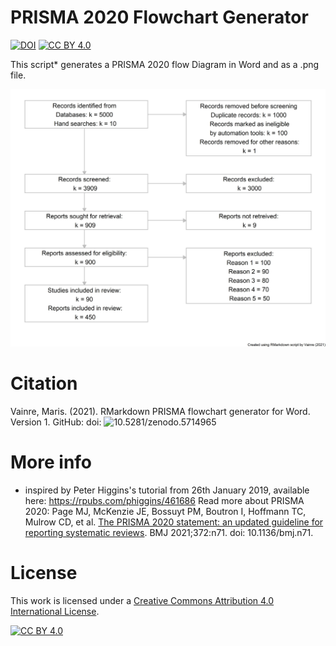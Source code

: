 # PRISMA 2020 Flowchart Generator
[![DOI](https://zenodo.org/badge/429880855.svg)](https://zenodo.org/badge/latestdoi/429880855) [![CC BY 4.0][cc-by-shield]][cc-by]

This script* generates a PRISMA 2020 flow Diagram in Word and as a .png file.

![PRISMA 2020 flowchart](https://github.com/mvainre/PRISMA2020_flowchart_generator/blob/main/PRISMA2020.jpg)

# Citation
Vainre, Maris. (2021).  RMarkdown PRISMA flowchart generator for Word. Version 1. GitHub: doi: ![10.5281/zenodo.5714965](https://doi.org/10.5281/zenodo.5714965)

# More info
* inspired by Peter Higgins's tutorial from 26th January 2019, available here: https://rpubs.com/phiggins/461686
Read more about PRISMA 2020: Page MJ, McKenzie JE, Bossuyt PM, Boutron I, Hoffmann TC, Mulrow CD, et al. [The PRISMA 2020 statement: an updated guideline for reporting systematic reviews](http://doi.org/10.1136/bmj.n71). BMJ 2021;372:n71. doi: 10.1136/bmj.n71. 

# License


This work is licensed under a
[Creative Commons Attribution 4.0 International License][cc-by].

[![CC BY 4.0][cc-by-image]][cc-by]

[cc-by]: http://creativecommons.org/licenses/by/4.0/
[cc-by-image]: https://i.creativecommons.org/l/by/4.0/88x31.png
[cc-by-shield]: https://img.shields.io/badge/License-CC%20BY%204.0-lightgrey.svg
